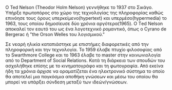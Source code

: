 
O Ted Nelson (Theodor Holm Nelson) γεννήθηκε το 1937 στο Σικάγο. Υπήρξε πρωτοπόρος στο χώρο της τεχνολογίας της πληροφορίας καθώς επινόησε τους όρους υπερκείμενο(hypertext) και υπερμέσο(hypermedia) το 1963, τους οποίου δημοσίευσε δύο χρόνια αργότερα(1965). Ο Τed Nelson αποκαλεί τον εαυτό του ως ένα λογοτεχνικό ρομαντικό, όπως ο Cyrano de Bergerac ή  "the Orson Welles του λογισμικού."

Σε νεαρή ηλικία καταπιάστηκε με επιστήμες διαφορετικές από την πληροφορική και την τεχνολογία. To 1959 έλαβε πτυχίο φιλοσοφίας από το Swarthmore College και το 1963 έλαβε το master στην κοινωνιολογία από το Department of Social Relations. Κατά τη διάρκεια των σπουδών του ασχολήθηκε επίσης με το κινηματογράφο και τη φωτογραφία. Από εκείνα ήδη τα χρόνια άρχισε να οραματίζεται ένα ηλεκτρονικό σύστημα το οποίο θα αποτελεί μια παγκόσμια αποθήκη γνώσεων και μέσω του οποίου θα μπορεί να υπάρξει σύνδεση μεταξύ των ιδεών/γνώσεων.
